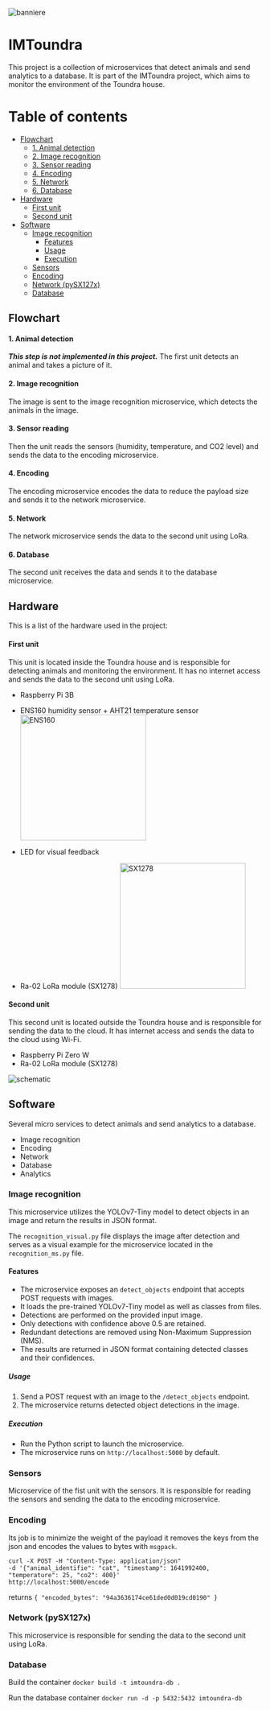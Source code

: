 ![banniere](https://github.com/erwannbst/imtoundra/assets/16354899/58aae6c8-b9eb-4a58-ba8d-2208d1498d1e)
# IMToundra

This project is a collection of microservices that detect animals and send analytics to a database.
It is part of the IMToundra project, which aims to monitor the environment of the Toundra house.

Table of contents
=================

- [Flowchart](#flowchart)
    - [1. Animal detection](#1-animal-detection)
    - [2. Image recognition](#2-image-recognition)
    - [3. Sensor reading](#3-sensor-reading)
    - [4. Encoding](#4-encoding)
    - [5. Network](#5-network)
    - [6. Database](#6-database)
- [Hardware](#hardware)
    - [First unit](#first-unit)
    - [Second unit](#second-unit)
- [Software](#software)
  - [Image recognition](#image-recognition)
    - [Features](#features)
    - [Usage](#usage)
    - [Execution](#execution)
  - [Sensors](#sensors)
  - [Encoding](#encoding)
  - [Network (pySX127x)](#network)
  - [Database](#database)

## Flowchart

#### 1. Animal detection
***This step is not implemented in this project.***
The first unit detects an animal and takes a picture of it.

#### 2. Image recognition
The image is sent to the image recognition microservice, which detects the animals in the image.

#### 3. Sensor reading
Then the unit reads the sensors (humidity, temperature, and CO2 level) and sends the data to the encoding microservice.

#### 4. Encoding
The encoding microservice encodes the data to reduce the payload size and sends it to the network microservice.

#### 5. Network
The network microservice sends the data to the second unit using LoRa.

#### 6. Database
The second unit receives the data and sends it to the database microservice.


## Hardware

This is a list of the hardware used in the project:

#### First unit

This unit is located inside the Toundra house and is responsible for detecting animals and monitoring the environment.
It has no internet access and sends the data to the second unit using LoRa.

- Raspberry Pi 3B
- ENS160 humidity sensor + AHT21 temperature sensor
<img
  src="https://github.com/erwannbst/imtoundra/assets/16354899/07a51419-0ccc-47a3-a6e7-425202ede7c4"
  alt="ENS160"
  title="ENS160"
  style="display: inline-block; width: 250px"
  />

- LED for visual feedback
- Ra-02 LoRa module (SX1278)
<img
  src="https://github.com/erwannbst/imtoundra/assets/16354899/89a290d7-6e87-47ea-ad91-12d788398494"
  alt="SX1278"
  title="SX1278"
  style="display: inline-block; width: 250px"
  />


#### Second unit

This second unit is located outside the Toundra house and is responsible for sending the data to the cloud.
It has internet access and sends the data to the cloud using Wi-Fi.

- Raspberry Pi Zero W
- Ra-02 LoRa module (SX1278)

![schematic](https://github.com/erwannbst/imtoundra/assets/16354899/12b72760-f707-435e-a4b3-8423cff42c1e)

## Software

Several micro services to detect animals and send analytics to a database.

- Image recognition
- Encoding
- Network
- Database
- Analytics

### Image recognition

This microservice utilizes the YOLOv7-Tiny model to detect objects in an image and return the results in JSON format.

The `recognition_visual.py` file displays the image after detection and serves as a visual example for the microservice located in the `recognition_ms.py` file.

#### Features

- The microservice exposes an `detect_objects` endpoint that accepts POST requests with images.
- It loads the pre-trained YOLOv7-Tiny model as well as classes from files.
- Detections are performed on the provided input image.
- Only detections with confidence above 0.5 are retained.
- Redundant detections are removed using Non-Maximum Suppression (NMS).
- The results are returned in JSON format containing detected classes and their confidences.

##### Usage

1. Send a POST request with an image to the `/detect_objects` endpoint.
2. The microservice returns detected object detections in the image.

##### Execution

- Run the Python script to launch the microservice.
- The microservice runs on `http://localhost:5000` by default.

### Sensors

Microservice of the fist unit with the sensors. It is responsible for reading the sensors and sending the data to the encoding microservice.

### Encoding
Its job is to minimize the weight of the payload
it removes the keys from the json and encodes the values to bytes with `msgpack`.
```
curl -X POST -H "Content-Type: application/json"
-d '{"animal_identifie": "cat", "timestamp": 1641992400, "temperature": 25, "co2": 400}'
http://localhost:5000/encode
```

returns
`{
  "encoded_bytes": "94a3636174ce61ded0d019cd0190"
}`

### Network (pySX127x)
This microservice is responsible for sending the data to the second unit using LoRa.


### Database
Build the container
`docker build -t imtoundra-db .`

Run the database container
`docker run -d -p 5432:5432 imtoundra-db`
